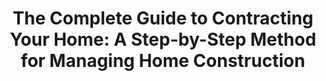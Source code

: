 ---
title: "The Complete Guide to Contracting Your Home: A Step-by-Step Method for Managing Home Construction"
description: "Buku yang sangat berguna untuk pemula yang ingin membangun rumah. Memberikan konsep tentang airflow, fondasi, safety, insulasi, dan juga HVAC. Banyak konsep yang ada di buku ini berangkat dari model membangun rumah di Amerika, tapi sekitar 70% kontennya bisa diimplementasikan untuk rumah di Indonesia."
cover: "images/reading/contracting-your-home.png"
publishDate: 2019-01-09
authors: "Kent Lester"
---